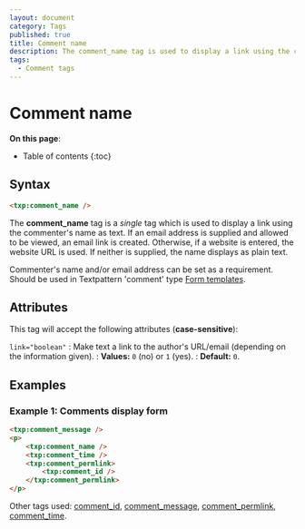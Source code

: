 ```yaml
---
layout: document
category: Tags
published: true
title: Comment name
description: The comment_name tag is used to display a link using the commenter's name as text.
tags:
  - Comment tags
---
```


# Comment name

**On this page**:

* Table of contents
{:toc}

## Syntax

~~~ html
<txp:comment_name />
~~~

The **comment_name** tag is a *single* tag which is used to display a link using the commenter's name as text. If an email address is supplied and allowed to be viewed, an email link is created. Otherwise, if a website is entered, the website URL is used. If neither is supplied, the name displays as plain text.

Commenter's name and/or email address can be set as a requirement. Should be used in Textpattern 'comment' type [Form templates](/themes/form-templates-explained).

## Attributes

This tag will accept the following attributes (**case-sensitive**):

`link="boolean"`
: Make text a link to the author's URL/email (depending on the information given).
: **Values:** `0` (no) or `1` (yes).
: **Default:** `0`.

## Examples

### Example 1: Comments display form

~~~ html
<txp:comment_message />
<p>
    <txp:comment_name />
    <txp:comment_time />
    <txp:comment_permlink>
        <txp:comment_id />
    </txp:comment_permlink>
</p>
~~~

Other tags used: [comment_id](/tags/comment_id), [comment_message](/tags/comment_message), [comment_permlink](/tags/comment_permlink), [comment_time](/tags/comment_time).
